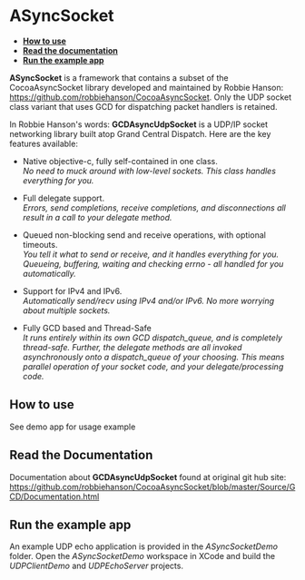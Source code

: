 # ASyncSocket

* **[How to use](#how-to-use)**
* **[Read the documentation](#read-the-documentation)**
* **[Run the example app](#run-the-example-app)**

**ASyncSocket** is a framework that contains a subset of the CocoaAsyncSocket library developed and maintained by Robbie Hanson: https://github.com/robbiehanson/CocoaAsyncSocket. Only the UDP socket class variant that uses GCD for dispatching packet handlers is retained.

In Robbie Hanson's words:
**GCDAsyncUdpSocket** is a UDP/IP socket networking library built atop Grand Central Dispatch. Here are the key features available:

- Native objective-c, fully self-contained in one class.<br/>
  _No need to muck around with low-level sockets. This class handles everything for you._

- Full delegate support.<br/>
  _Errors, send completions, receive completions, and disconnections all result in a call to your delegate method._

- Queued non-blocking send and receive operations, with optional timeouts.<br/>
  _You tell it what to send or receive, and it handles everything for you. Queueing, buffering, waiting and checking errno - all handled for you automatically._

- Support for IPv4 and IPv6.<br/>
  _Automatically send/recv using IPv4 and/or IPv6. No more worrying about multiple sockets._

- Fully GCD based and Thread-Safe<br/>
  _It runs entirely within its own GCD dispatch_queue, and is completely thread-safe. Further, the delegate methods are all invoked asynchronously onto a dispatch_queue of your choosing. This means parallel operation of your socket code, and your delegate/processing code._


## How to use
See demo app for usage example

## Read the Documentation
Documentation about **GCDAsyncUdpSocket** found at original git hub site:  https://github.com/robbiehanson/CocoaAsyncSocket/blob/master/Source/GCD/Documentation.html


## Run the example app
An example UDP echo application is provided in the *ASyncSocketDemo* folder. Open the *ASyncSocketDemo* workspace in XCode and build the *UDPClientDemo* and *UDPEchoServer* projects.
